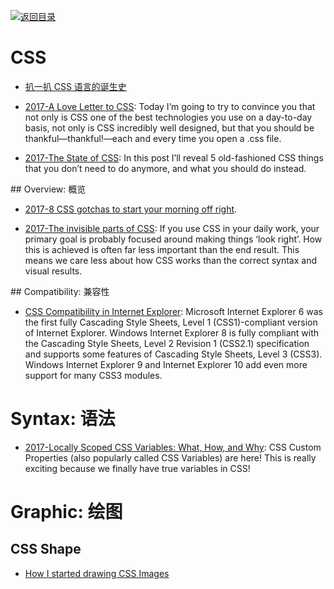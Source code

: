 [![返回目录](https://parg.co/UGo)](https://parg.co/b4z) 


 


 


 






# CSS



- [扒一扒 CSS 语言的诞生史](http://qianduan.guru/2016/07/26/The-Languages-Which-Almost-Became-CSS/)


- [2017-A Love Letter to CSS](https://parg.co/biC): Today I’m going to try to convince you that not only is CSS one of the best technologies you use on a day-to-day basis, not only is CSS incredibly well designed, but that you should be thankful—thankful!—each and every time you open a .css file.


- [2017-The State of CSS](https://parg.co/bLZ): In this post I’ll reveal 5 old-fashioned CSS things that you don’t need to do anymore, and what you should do instead.



## Overview: 概览



- [2017-8 CSS gotchas to start your morning off right](https://parg.co/bhl).

- [2017-The invisible parts of CSS](https://madebymike.com.au/writing/the-invisible-parts-of-CSS/#cascade): If you use CSS in your daily work, your primary goal is probably focused around making things ‘look right’. How this is achieved is often far less important than the end result. This means we care less about how CSS works than the correct syntax and visual results.







## Compatibility: 兼容性

- [CSS Compatibility in Internet Explorer](https://msdn.microsoft.com/en-us/library/hh781508%28v=vs.85%29.aspx): Microsoft Internet Explorer 6 was the first fully Cascading Style Sheets, Level 1 (CSS1)-compliant version of Internet Explorer. Windows Internet Explorer 8 is fully compliant with the Cascading Style Sheets, Level 2 Revision 1 (CSS2.1) specification and supports some features of Cascading Style Sheets, Level 3 (CSS3). Windows Internet Explorer 9 and Internet Explorer 10 add even more support for many CSS3 modules.


# Syntax: 语法

- [2017-Locally Scoped CSS Variables: What, How, and Why](https://parg.co/bLS): CSS Custom Properties (also popularly called CSS Variables) are here! This is really exciting because we finally have true variables in CSS!






# Graphic: 绘图


## CSS Shape

- [How I started drawing CSS Images](http://6me.us/kpnB)







